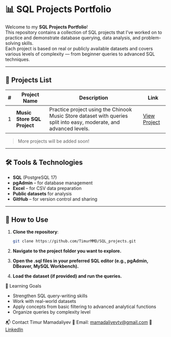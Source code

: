 # 📊 SQL Projects Portfolio

Welcome to my **SQL Projects Portfolio**!  
This repository contains a collection of SQL projects that I’ve worked on to practice and demonstrate database querying, data analysis, and problem-solving skills.  
Each project is based on real or publicly available datasets and covers various levels of complexity — from beginner queries to advanced SQL techniques.

---

## 📂 Projects List

| #  | Project Name | Description | Link |
|----|--------------|-------------|------|
| 1  | **Music Store SQL Project** | Practice project using the Chinook Music Store dataset with queries split into easy, moderate, and advanced levels. | [View Project](https://github.com/TimurMMD/SQL_projects/tree/main/music_store_project) |

> More projects will be added soon!

---

## 🛠️ Tools & Technologies
- **SQL** (PostgreSQL 17)
- **pgAdmin** – for database management
- **Excel** – for CSV data preparation
- **Public datasets** for analysis
- **GitHub** – for version control and sharing

---

## 🚀 How to Use
1. **Clone the repository**:
   ```bash
   git clone https://github.com/TimurMMD/SQL_projects.git

2. **Navigate to the project folder you want to explore.**

3. **Open the .sql files in your preferred SQL editor (e.g., pgAdmin, DBeaver, MySQL Workbench).**

4. **Load the dataset (if provided) and run the queries.**


🎯 Learning Goals
- Strengthen SQL query-writing skills
- Work with real-world datasets
- Apply concepts from basic filtering to advanced analytical functions
- Organize queries by complexity level


📬 Contact
Timur Mamadaliyev
📧 Email: mamadaliyevtv@gmail.com
🔗 [LinkedIn](https://www.linkedin.com/in/timurmamadaliyev/) 
